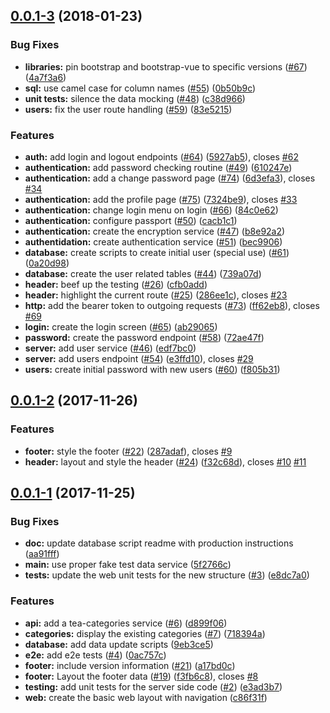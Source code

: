 <a name="0.0.1-3"></a>
## [0.0.1-3](https://github.com/kensodemann/world-of-teas/compare/v0.0.1-2...v0.0.1-3) (2018-01-23)


### Bug Fixes

* **libraries:** pin bootstrap and bootstrap-vue to specific versions ([#67](https://github.com/kensodemann/world-of-teas/issues/67)) ([4a7f3a6](https://github.com/kensodemann/world-of-teas/commit/4a7f3a6))
* **sql:** use camel case for column names ([#55](https://github.com/kensodemann/world-of-teas/issues/55)) ([0b50b9c](https://github.com/kensodemann/world-of-teas/commit/0b50b9c))
* **unit tests:** silence the data mocking ([#48](https://github.com/kensodemann/world-of-teas/issues/48)) ([c38d966](https://github.com/kensodemann/world-of-teas/commit/c38d966))
* **users:** fix the user route handling ([#59](https://github.com/kensodemann/world-of-teas/issues/59)) ([83e5215](https://github.com/kensodemann/world-of-teas/commit/83e5215))


### Features

* **auth:** add login and logout endpoints ([#64](https://github.com/kensodemann/world-of-teas/issues/64)) ([5927ab5](https://github.com/kensodemann/world-of-teas/commit/5927ab5)), closes [#62](https://github.com/kensodemann/world-of-teas/issues/62)
* **authentication:** add  password checking routine ([#49](https://github.com/kensodemann/world-of-teas/issues/49)) ([610247e](https://github.com/kensodemann/world-of-teas/commit/610247e))
* **authentication:** add a change password page ([#74](https://github.com/kensodemann/world-of-teas/issues/74)) ([6d3efa3](https://github.com/kensodemann/world-of-teas/commit/6d3efa3)), closes [#34](https://github.com/kensodemann/world-of-teas/issues/34)
* **authentication:** add the profile page ([#75](https://github.com/kensodemann/world-of-teas/issues/75)) ([7324be9](https://github.com/kensodemann/world-of-teas/commit/7324be9)), closes [#33](https://github.com/kensodemann/world-of-teas/issues/33)
* **authentication:** change login menu on login ([#66](https://github.com/kensodemann/world-of-teas/issues/66)) ([84c0e62](https://github.com/kensodemann/world-of-teas/commit/84c0e62))
* **authentication:** configure passport ([#50](https://github.com/kensodemann/world-of-teas/issues/50)) ([cacb1c1](https://github.com/kensodemann/world-of-teas/commit/cacb1c1))
* **authentication:** create the encryption service ([#47](https://github.com/kensodemann/world-of-teas/issues/47)) ([b8e92a2](https://github.com/kensodemann/world-of-teas/commit/b8e92a2))
* **authentidation:** create authentication service ([#51](https://github.com/kensodemann/world-of-teas/issues/51)) ([bec9906](https://github.com/kensodemann/world-of-teas/commit/bec9906))
* **database:** create scripts to create initial user (special use) ([#61](https://github.com/kensodemann/world-of-teas/issues/61)) ([0a20d98](https://github.com/kensodemann/world-of-teas/commit/0a20d98))
* **database:** create the user related tables ([#44](https://github.com/kensodemann/world-of-teas/issues/44)) ([739a07d](https://github.com/kensodemann/world-of-teas/commit/739a07d))
* **header:** beef up the testing ([#26](https://github.com/kensodemann/world-of-teas/issues/26)) ([cfb0add](https://github.com/kensodemann/world-of-teas/commit/cfb0add))
* **header:** highlight the current route ([#25](https://github.com/kensodemann/world-of-teas/issues/25)) ([286ee1c](https://github.com/kensodemann/world-of-teas/commit/286ee1c)), closes [#23](https://github.com/kensodemann/world-of-teas/issues/23)
* **http:** add the bearer token to outgoing requests ([#73](https://github.com/kensodemann/world-of-teas/issues/73)) ([ff62eb8](https://github.com/kensodemann/world-of-teas/commit/ff62eb8)), closes [#69](https://github.com/kensodemann/world-of-teas/issues/69)
* **login:** create the login screen ([#65](https://github.com/kensodemann/world-of-teas/issues/65)) ([ab29065](https://github.com/kensodemann/world-of-teas/commit/ab29065))
* **password:** create the password endpoint ([#58](https://github.com/kensodemann/world-of-teas/issues/58)) ([72ae47f](https://github.com/kensodemann/world-of-teas/commit/72ae47f))
* **server:** add user service ([#46](https://github.com/kensodemann/world-of-teas/issues/46)) ([edf7bc0](https://github.com/kensodemann/world-of-teas/commit/edf7bc0))
* **server:** add users endpoint ([#54](https://github.com/kensodemann/world-of-teas/issues/54)) ([e3ffd10](https://github.com/kensodemann/world-of-teas/commit/e3ffd10)), closes [#29](https://github.com/kensodemann/world-of-teas/issues/29)
* **users:** create initial password with new users ([#60](https://github.com/kensodemann/world-of-teas/issues/60)) ([f805b31](https://github.com/kensodemann/world-of-teas/commit/f805b31))



<a name="0.0.1-2"></a>
## [0.0.1-2](https://github.com/kensodemann/world-of-teas/compare/v0.0.1-1...v0.0.1-2) (2017-11-26)


### Features

* **footer:** style the footer ([#22](https://github.com/kensodemann/world-of-teas/issues/22)) ([287adaf](https://github.com/kensodemann/world-of-teas/commit/287adaf)), closes [#9](https://github.com/kensodemann/world-of-teas/issues/9)
* **header:** layout and style the header ([#24](https://github.com/kensodemann/world-of-teas/issues/24)) ([f32c68d](https://github.com/kensodemann/world-of-teas/commit/f32c68d)), closes [#10](https://github.com/kensodemann/world-of-teas/issues/10) [#11](https://github.com/kensodemann/world-of-teas/issues/11)



<a name="0.0.1-1"></a>
## [0.0.1-1](https://github.com/kensodemann/world-of-teas/compare/e3ad3b7...v0.0.1-1) (2017-11-25)


### Bug Fixes

* **doc:** update database script readme with production instructions ([aa91fff](https://github.com/kensodemann/world-of-teas/commit/aa91fff))
* **main:** use proper fake test data service ([5f2766c](https://github.com/kensodemann/world-of-teas/commit/5f2766c))
* **tests:** update the web unit tests for the new structure ([#3](https://github.com/kensodemann/world-of-teas/issues/3)) ([e8dc7a0](https://github.com/kensodemann/world-of-teas/commit/e8dc7a0))


### Features

* **api:** add a tea-categories service ([#6](https://github.com/kensodemann/world-of-teas/issues/6)) ([d899f06](https://github.com/kensodemann/world-of-teas/commit/d899f06))
* **categories:** display the existing categories ([#7](https://github.com/kensodemann/world-of-teas/issues/7)) ([718394a](https://github.com/kensodemann/world-of-teas/commit/718394a))
* **database:** add data update scripts ([9eb3ce5](https://github.com/kensodemann/world-of-teas/commit/9eb3ce5))
* **e2e:** add e2e tests ([#4](https://github.com/kensodemann/world-of-teas/issues/4)) ([0ac757c](https://github.com/kensodemann/world-of-teas/commit/0ac757c))
* **footer:** include version information ([#21](https://github.com/kensodemann/world-of-teas/issues/21)) ([a17bd0c](https://github.com/kensodemann/world-of-teas/commit/a17bd0c))
* **footer:** Layout the footer data ([#19](https://github.com/kensodemann/world-of-teas/issues/19)) ([f3fb6c8](https://github.com/kensodemann/world-of-teas/commit/f3fb6c8)), closes [#8](https://github.com/kensodemann/world-of-teas/issues/8)
* **testing:** add unit tests for the server side code ([#2](https://github.com/kensodemann/world-of-teas/issues/2)) ([e3ad3b7](https://github.com/kensodemann/world-of-teas/commit/e3ad3b7))
* **web:** create the basic web layout with navigation ([c86f31f](https://github.com/kensodemann/world-of-teas/commit/c86f31f))



